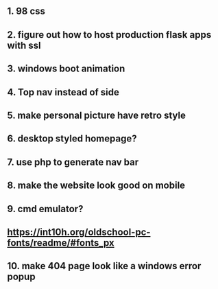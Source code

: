 ## 1. 98 css
## 2. figure out how to host production flask apps with ssl
## 3. windows boot animation
## 4. Top nav instead of side
## 5. make personal picture have retro style
## 6. desktop styled homepage?
## 7. use php to generate nav bar
## 8. make the website look good on mobile 
## 9. cmd emulator?
## https://int10h.org/oldschool-pc-fonts/readme/#fonts_px
## 10. make 404 page look like a windows error popup
